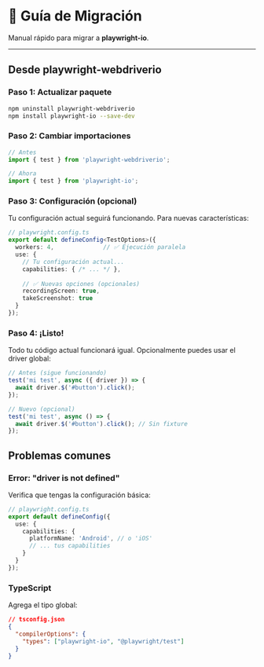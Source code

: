 # 🔄 Guía de Migración

Manual rápido para migrar a **playwright-io**.

---

## **Desde playwright-webdriverio**

### Paso 1: Actualizar paquete
```bash
npm uninstall playwright-webdriverio
npm install playwright-io --save-dev
```

### Paso 2: Cambiar importaciones
```typescript
// Antes
import { test } from 'playwright-webdriverio';

// Ahora
import { test } from 'playwright-io';
```

### Paso 3: Configuración (opcional)
Tu configuración actual seguirá funcionando. Para nuevas características:

```typescript
// playwright.config.ts
export default defineConfig<TestOptions>({
  workers: 4,              // ✅ Ejecución paralela
  use: {
    // Tu configuración actual...
    capabilities: { /* ... */ },
    
    // ✅ Nuevas opciones (opcionales)
    recordingScreen: true,
    takeScreenshot: true
  }
});
```

### Paso 4: ¡Listo!
Todo tu código actual funcionará igual. Opcionalmente puedes usar el driver global:

```typescript
// Antes (sigue funcionando)
test('mi test', async ({ driver }) => {
  await driver.$('#button').click();
});

// Nuevo (opcional)
test('mi test', async () => {
  await driver.$('#button').click(); // Sin fixture
});
```

## **Problemas comunes**

### Error: "driver is not defined"
Verifica que tengas la configuración básica:

```typescript
// playwright.config.ts
export default defineConfig({
  use: {
    capabilities: {
      platformName: 'Android', // o 'iOS'
      // ... tus capabilities
    }
  }
});
```

### TypeScript
Agrega el tipo global:

```json
// tsconfig.json
{
  "compilerOptions": {
    "types": ["playwright-io", "@playwright/test"]
  }
}
```
